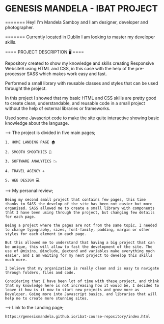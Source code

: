 # GENESIS MANDELA - IBAT PROJECT
======= Hey! I'm Mandela Samboy and I am designer, developer and photographer.

======= Currently located in Dublin I am looking to master my developer skills.

==== PROJECT DESCRIPTION 🖥️ ====

Repository created to show my knowledge and skills creating Responsive WebsiteS using HTML and CSS, in this case with the help of the pre-processor SASS which makes work easy and fast. 

Performed a small library with reusable classes and styles that can be used throught the project.

In this project I showed that my basic HTML and CSS skills are pretty good to create clean, understandable, and reusable code in a small project without the help of external libraries or frameworks.

Used some Javascript code to make the site quite interactive showing basic knowledge about the language.

--> The project is divided in five main pages;

    1. HOME LANDING PAGE 🏠

    2. SMOOTH SMOOTHIES 🍹

    3. SOFTWARE ANALYTICS 📉

    4. TRAVEL AGENCY ✈️

    5. WEB DESIGN 💻

--> My personal review;

    Being my second small project that contains few pages, this time thanks to SASS the develop of the site has been not easier but more organized. SASS allowed me to create a small library with components that I have been using through the project, but changing few details for each page. 

    Being a project where the pages are not from the same topic, I needed to change typography, sizes, font-family, padding, margin or other styles for each element in each page.

    But this allowed me to understand that having a big project that can be unique, this will allow to fast the development of the site. The use of @mixins, @include, @extend and variables make everything much easier, and I am waiting for my next project to develop this skills much more.

    I believe that my organization is really clean and is easy to navigate through folders, files and code.

    Considering that I have been lot of time with these project, and think that my knowledge here is not increasing how it would be, I decided to leave it how is it now to start new projects and grow more as Developer. Going more into Javascript basics, and libraries that will help me to create more stunning sites.

--> Link to the Landing page;

    https://genesismandela.github.io/ibat-course-repository/index.html
